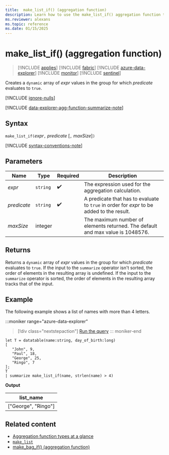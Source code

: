 ```yaml
---
title:  make_list_if() (aggregation function)
description: Learn how to use the make_list_if() aggregation function to create a dynamic JSON object of expression values where the predicate evaluates to true.
ms.reviewer: alexans
ms.topic: reference
ms.date: 01/15/2025
---
```

# make_list_if() (aggregation function)

> [!INCLUDE [applies](../includes/applies-to-version/applies.md)] [!INCLUDE [fabric](../includes/applies-to-version/fabric.md)] [!INCLUDE [azure-data-explorer](../includes/applies-to-version/azure-data-explorer.md)] [!INCLUDE [monitor](../includes/applies-to-version/monitor.md)] [!INCLUDE [sentinel](../includes/applies-to-version/sentinel.md)]

Creates a `dynamic` array of *expr* values in the group for which *predicate* evaluates to `true`.

[!INCLUDE [ignore-nulls](../includes/ignore-nulls.md)]

[!INCLUDE [data-explorer-agg-function-summarize-note](../includes/agg-function-summarize-note.md)]

## Syntax

`make_list_if(`*expr*`,` *predicate* [`,` *maxSize*]`)`

[!INCLUDE [syntax-conventions-note](../includes/syntax-conventions-note.md)]

## Parameters

| Name | Type | Required | Description |
|--|--|--|--|
| *expr* | `string` |  :heavy_check_mark: | The expression used for the aggregation calculation. |
| *predicate* | `string` |  :heavy_check_mark: | A predicate that has to evaluate to `true` in order for *expr* to be added to the result. |
| *maxSize* | integer |  | The maximum number of elements returned. The default and max value is 1048576. |

## Returns

Returns a `dynamic` array of *expr* values in the group for which *predicate* evaluates to `true`.
If the input to the `summarize` operator isn't sorted, the order of elements in the resulting array is undefined.
If the input to the `summarize` operator is sorted, the order of elements in the resulting array tracks that of the input.

## Example

The following example shows a list of names with more than 4 letters.

:::moniker range="azure-data-explorer"
> [!div class="nextstepaction"]
> <a href="https://dataexplorer.azure.com/clusters/help/databases/Samples?query=H4sIAAAAAAAAAy2OsQrCMBRF90D+4dHJQhZFUSu6Ck4i3URCiq9p8CWBJB0UP95HLXc6Z7gcwgItHOFpCq8jXATjsckluWAV67eOve5cKkNDMdhairsUAFBd4hAqBXv1x6sZiXG5m/mMMVlks9rM5saPkcVWisdBilaKL+TRe5PcB8GbF2pyuWjXTw0KOIIwTFDDCdb1D5O20PKtAAAA" target="_blank">Run the query</a>
::: moniker-end

```kusto
let T = datatable(name:string, day_of_birth:long)
[
   "John", 9,
   "Paul", 18,
   "George", 25,
   "Ringo", 7
];
T
| summarize make_list_if(name, strlen(name) > 4)
```

**Output**

|list_name|
|----|
|["George", "Ringo"]|

## Related content

* [Aggregation function types at a glance](aggregation-functions.md)
* [`make_list`](make-list-aggregation-function.md)
* [make_bag_if() (aggregation function)](make-bag-if-aggregation-function.md)
